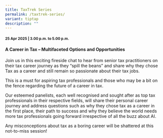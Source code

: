 ```yaml
---
title: TaxTrek Series
permalink: /taxtrek-series/
variant: tiptap
description: ""
---
```

<h4><strong><sub>25 Apr 2025 | 3.00 p.m. to 5.00 p.m.</sub></strong></h4>
<h4><strong>A Career in Tax – Multifaceted Options and Opportunities</strong></h4>
<p>Join us in this exciting fireside chat to hear from senior tax practitioners
on their tax career journey as they “spill the beans” and share why they
chose Tax as a career and still remain so passionate about their tax jobs.&nbsp;</p>
<p>This is a must for aspiring tax professionals and those who may be a bit
on the fence regarding the future of a career in tax.</p>
<p>Our esteemed panelists, each well recognised and sought after as top tax
professionals in their respective fields, will share their personal career
journey and address questions such as why they chose tax as a career in
the first place, their path to success and why they believe the world needs
more tax professionals going forward irrespective of all the buzz about
AI.</p>
<p>Any misconceptions about tax as a boring career will be shattered at this
not-to-miss session!&nbsp;</p>
<p></p>